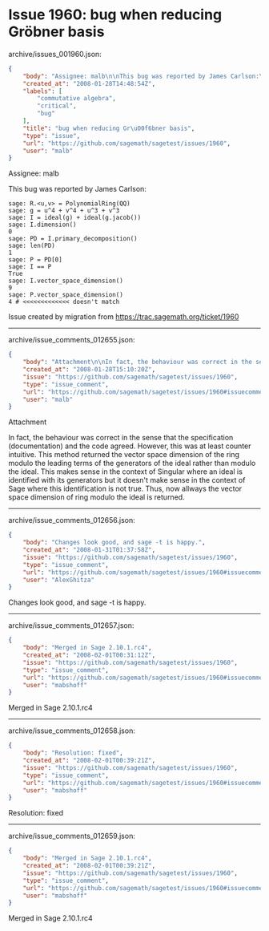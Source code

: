 # Issue 1960: bug when reducing Gröbner basis

archive/issues_001960.json:
```json
{
    "body": "Assignee: malb\n\nThis bug was reported by James Carlson:\n\n\n```\nsage: R.<u,v> = PolynomialRing(QQ)\nsage: g = u^4 + v^4 + u^3 + v^3\nsage: I = ideal(g) + ideal(g.jacob())\nsage: I.dimension()\n0\nsage: PD = I.primary_decomposition()\nsage: len(PD)\n1\nsage: P = PD[0]\nsage: I == P\nTrue\nsage: I.vector_space_dimension()\n9 \nsage: P.vector_space_dimension()\n4 # <<<<<<<<<<<<< doesn't match\n```\n\n\nIssue created by migration from https://trac.sagemath.org/ticket/1960\n\n",
    "created_at": "2008-01-28T14:48:54Z",
    "labels": [
        "commutative algebra",
        "critical",
        "bug"
    ],
    "title": "bug when reducing Gr\u00f6bner basis",
    "type": "issue",
    "url": "https://github.com/sagemath/sagetest/issues/1960",
    "user": "malb"
}
```
Assignee: malb

This bug was reported by James Carlson:


```
sage: R.<u,v> = PolynomialRing(QQ)
sage: g = u^4 + v^4 + u^3 + v^3
sage: I = ideal(g) + ideal(g.jacob())
sage: I.dimension()
0
sage: PD = I.primary_decomposition()
sage: len(PD)
1
sage: P = PD[0]
sage: I == P
True
sage: I.vector_space_dimension()
9 
sage: P.vector_space_dimension()
4 # <<<<<<<<<<<<< doesn't match
```


Issue created by migration from https://trac.sagemath.org/ticket/1960





---

archive/issue_comments_012655.json:
```json
{
    "body": "Attachment\n\nIn fact, the behaviour was correct in the sense that the specification (documentation) and the code agreed. However, this was at least counter intuitive. This method returned the vector space dimension of the ring modulo the leading terms of the generators of the ideal rather than modulo the ideal. This makes sense in the context of Singular where an ideal is identified with its generators but it doesn't make sense in the context of Sage where this identification is not true. Thus, now allways the vector space dimension of ring modulo the ideal is returned.",
    "created_at": "2008-01-28T15:10:20Z",
    "issue": "https://github.com/sagemath/sagetest/issues/1960",
    "type": "issue_comment",
    "url": "https://github.com/sagemath/sagetest/issues/1960#issuecomment-12655",
    "user": "malb"
}
```

Attachment

In fact, the behaviour was correct in the sense that the specification (documentation) and the code agreed. However, this was at least counter intuitive. This method returned the vector space dimension of the ring modulo the leading terms of the generators of the ideal rather than modulo the ideal. This makes sense in the context of Singular where an ideal is identified with its generators but it doesn't make sense in the context of Sage where this identification is not true. Thus, now allways the vector space dimension of ring modulo the ideal is returned.



---

archive/issue_comments_012656.json:
```json
{
    "body": "Changes look good, and sage -t is happy.",
    "created_at": "2008-01-31T01:37:58Z",
    "issue": "https://github.com/sagemath/sagetest/issues/1960",
    "type": "issue_comment",
    "url": "https://github.com/sagemath/sagetest/issues/1960#issuecomment-12656",
    "user": "AlexGhitza"
}
```

Changes look good, and sage -t is happy.



---

archive/issue_comments_012657.json:
```json
{
    "body": "Merged in Sage 2.10.1.rc4",
    "created_at": "2008-02-01T00:31:12Z",
    "issue": "https://github.com/sagemath/sagetest/issues/1960",
    "type": "issue_comment",
    "url": "https://github.com/sagemath/sagetest/issues/1960#issuecomment-12657",
    "user": "mabshoff"
}
```

Merged in Sage 2.10.1.rc4



---

archive/issue_comments_012658.json:
```json
{
    "body": "Resolution: fixed",
    "created_at": "2008-02-01T00:39:21Z",
    "issue": "https://github.com/sagemath/sagetest/issues/1960",
    "type": "issue_comment",
    "url": "https://github.com/sagemath/sagetest/issues/1960#issuecomment-12658",
    "user": "mabshoff"
}
```

Resolution: fixed



---

archive/issue_comments_012659.json:
```json
{
    "body": "Merged in Sage 2.10.1.rc4",
    "created_at": "2008-02-01T00:39:21Z",
    "issue": "https://github.com/sagemath/sagetest/issues/1960",
    "type": "issue_comment",
    "url": "https://github.com/sagemath/sagetest/issues/1960#issuecomment-12659",
    "user": "mabshoff"
}
```

Merged in Sage 2.10.1.rc4
